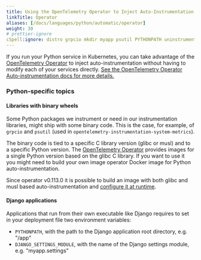 ```yaml
---
title: Using the OpenTelemetry Operator to Inject Auto-Instrumentation
linkTitle: Operator
aliases: [/docs/languages/python/automatic/operator]
weight: 30
# prettier-ignore
cSpell:ignore: distro grpcio mkdir myapp psutil PYTHONPATH uninstrumented virtualenv
---
```


If you run your Python service in Kubernetes, you can take advantage of the
[OpenTelemetry Operator](https://github.com/open-telemetry/opentelemetry-operator)
to inject auto-instrumentation without having to modify each of your services
directly.
[See the OpenTelemetry Operator Auto-instrumentation docs for more details.](/docs/kubernetes/operator/automatic/)

### Python-specific topics

#### Libraries with binary wheels

Some Python packages we instrument or need in our instrumentation libraries,
might ship with some binary code. This is the case, for example, of `grpcio` and
`psutil` (used in `opentelemetry-instrumentation-system-metrics`).

The binary code is tied to a specific C library version (glibc or musl) and to a
specific Python version. The
[OpenTelemetry Operator](https://github.com/open-telemetry/opentelemetry-operator)
provides images for a single Python version based on the glibc C library. If you
want to use it you might need to build your own image operator Docker image for
Python auto-instrumentation.

Since operator v0.113.0 it is possible to build an image with both glibc and musl
based auto-instrumentation and
[configure it at runtime](/docs/kubernetes/operator/automatic/#annotations-python-musl).

#### Django applications

Applications that run from their own executable like Django requires to set in
your deployment file two environment variables:

- `PYTHONPATH`, with the path to the Django application root directory, e.g.
  "/app"
- `DJANGO_SETTINGS_MODULE`, with the name of the Django settings module, e.g.
  "myapp.settings"
